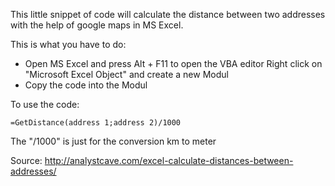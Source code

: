 This little snippet of code will calculate the distance between two addresses with the help of google maps in MS Excel.

This is what you have to do: 

* Open MS Excel and press Alt + F11 to open the VBA editor Right click on "Microsoft Excel Object" and create  a new Modul
* Copy the code into the Modul

To use the code:  
```
=GetDistance(address 1;address 2)/1000
```
The "/1000" is just for the conversion km to meter

Source: http://analystcave.com/excel-calculate-distances-between-addresses/

